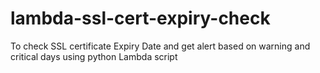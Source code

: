 # lambda-ssl-cert-expiry-check
To check SSL certificate Expiry Date and get alert based on warning and critical days using python Lambda script 
